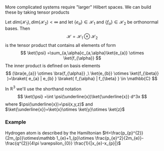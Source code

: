 More complicated systems require "larger" Hilbert spaces. We can build these by taking tensor products

Let $dim(\mathcal{H}_{1}),dim(\mathcal{H}_{2})<\infty$ and let $\{ e_{a} \}\in \mathcal{H}_{1}$ and $\{ f_{\alpha} \}\in \mathcal{H}_{2}$ be orthonormal bases.
Then
$$
\mathcal{H}=\mathcal{H}_{1}\otimes  \mathcal{H}_{2}
$$
is the tensor product that contains all elements of form
$$
\ket{\psi} =\sum_{a,\alpha}c_{a,\alpha}\ket{e_{a}} \otimes  \ket{f_{\alpha}}
$$
The inner product is defined on basis elements
$$
(\bra{e_{a}} \otimes  \bra{f_{\alpha}} ,\ \ket{e_{b}} \otimes  \ket{f_{\beta}} )=\braket{ e_{a} | e_{b} } \braket{ f_{\alpha} | f_{\beta} } \in \mathbb{C}
$$


In $\mathbb{R}^3$ we'll use the shorthand notation 
$$
\ket{\psi} =\int \psi(\underline{x})\ket{\underline{x}} d^3x
$$
where $\psi(\underline{x})=\psi(x,y,z)$ and $\ket{\underline{x}}=\ket{x}\otimes \ket{y}\otimes \ket{z}$


### Example
Hydrogen atom is described by the Hamiltonian
$H=\frac{p_{p}^{2}}{2m_{p}}\otimes\mathbb 1_{e}+1_{p}\otimes \frac{p_{e}^2}{2m_{e}}-\frac{q^{2}}{4\pi \varepsilon_{0}} \frac{1}{|x_{e}-x_{p}|}$
